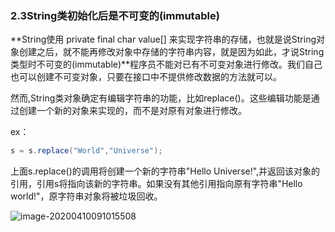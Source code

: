 ### 2.3String类初始化后是不可变的(immutable)

**String使用 private final char value[] 来实现字符串的存储，也就是说String对象创建之后，就不能再修改对象中存储的字符串内容，就是因为如此，才说String类型时不可变的(immutable)**程序员不能对已有不可变对象进行修改。我们自己也可以创建不可变对象，只要在接口中不提供修改数据的方法就可以。

然而,String类对象确定有编辑字符串的功能，比如replace()。这些编辑功能是通过创建一个新的对象来实现的，而不是对原有对象进行修改。

ex：

``` java
s = s.replace("World","Universe");
```

上面s.replace()的调用将创建一个新的字符串"Hello Universe!",并返回该对象的引用，引用s将指向该新的字符串。如果没有其他引用指向原有字符串"Hello world!"，原字符串对象将被垃圾回收。

![image-20200410091015508](C:\Users\10134\Desktop\image-20200410091015508.png)

